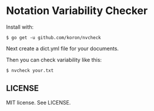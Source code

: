 # Notation Variability Checker

Install with:

    $ go get -u github.com/koron/nvcheck

Next create a dict.yml file for your documents.

Then you can check variability like this:

    $ nvcheck your.txt

## LICENSE

MIT license.  See LICENSE.
